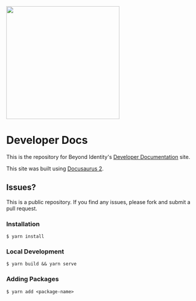 <img src="https://user-images.githubusercontent.com/238738/173244201-e403272c-fa59-4122-91a2-eba4614b8081.svg" width="300px">

# Developer Docs

This is the repository for Beyond Identity's [Developer Documentation](https://developer.beyondidentity.com/) site.  

This site was built using [Docusaurus 2](https://docusaurus.io/). 

## Issues? 
This is a public repository. If you find any issues, please fork and submit a pull request. 

### Installation

```
$ yarn install
```

### Local Development

```
$ yarn build && yarn serve
```

### Adding Packages

```
$ yarn add <package-name>
```

